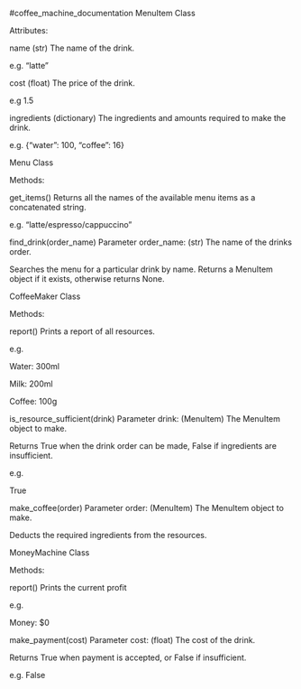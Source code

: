 #coffee_machine_documentation
MenuItem Class


Attributes:

        

name
(str) The name of the drink.

e.g. “latte”


cost
(float) The price of the drink.

e.g 1.5


ingredients
(dictionary) The ingredients and amounts required to make the drink.

e.g. {“water”: 100, “coffee”: 16}



Menu Class


Methods:


get_items()
Returns all the names of the available menu items as a concatenated string.

e.g. “latte/espresso/cappuccino”


find_drink(order_name)
Parameter order_name: (str) The name of the drinks order.

Searches the menu for a particular drink by name. Returns a MenuItem object if it exists, otherwise returns None.



CoffeeMaker Class


Methods:


report()
Prints a report of all resources.

e.g.

Water: 300ml

Milk: 200ml

Coffee: 100g


is_resource_sufficient(drink)
Parameter drink: (MenuItem) The MenuItem object to make.

Returns True when the drink order can be made, False if ingredients are insufficient.

e.g.

True


make_coffee(order)
Parameter order: (MenuItem) The MenuItem object to make.

Deducts the required ingredients from the resources.



MoneyMachine Class


Methods:


report()
Prints the current profit

e.g.

Money: $0


make_payment(cost)
Parameter cost: (float) The cost of the drink.

Returns True when payment is accepted, or False if insufficient.

e.g. False
